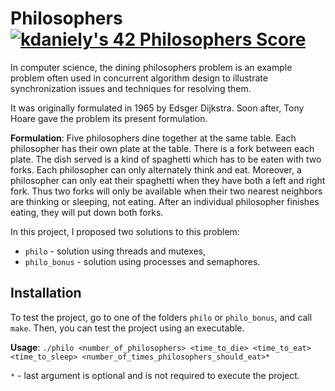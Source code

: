 # Philosophers [![kdaniely's 42 Philosophers Score](https://badge42.vercel.app/api/v2/cldiw2g0k01220fl8ferid3xf/project/3072338)](https://github.com/JaeSeoKim/badge42)

In computer science, the dining philosophers problem is an example problem often used in concurrent algorithm design to illustrate synchronization issues and techniques for resolving them.

It was originally formulated in 1965 by Edsger Dijkstra. Soon after, Tony Hoare gave the problem its present formulation.

**Formulation**: Five philosophers dine together at the same table. Each philosopher has their own plate at the table. There is a fork between each plate. The dish served is a kind of spaghetti which has to be eaten with two forks. Each philosopher can only alternately think and eat. Moreover, a philosopher can only eat their spaghetti when they have both a left and right fork. Thus two forks will only be available when their two nearest neighbors are thinking or sleeping, not eating. After an individual philosopher finishes eating, they will put down both forks.

In this project, I proposed two solutions to this problem:
-  `philo` - solution using threads and mutexes,
-  `philo_bonus` - solution using processes and semaphores.

## Installation 

To test the project, go to one of the folders `philo` or `philo_bonus`, and call `make`. Then, you can test the project using an executable.

**Usage**: `./philo <number_of_philosophers> <time_to_die> <time_to_eat> <time_to_sleep> <number_of_times_philosophers_should_eat>*`

`*` - last argument is optional and is not required to execute the project.
